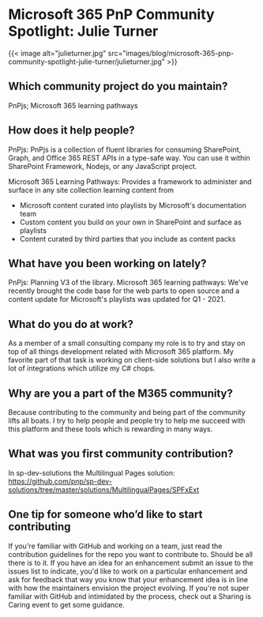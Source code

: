# Microsoft 365 PnP Community Spotlight: Julie Turner

{{< image alt="julieturner.jpg" src="images/blog/microsoft-365-pnp-community-spotlight-julie-turner/julieturner.jpg" >}}


## Which community project do you maintain? 

 PnPjs; Microsoft 365 learning pathways 

 ## How does it help people?  

PnPjs: 
PnPjs is a collection of fluent libraries for consuming SharePoint, Graph, and Office 365 REST APIs in a type-safe way. You can use it within SharePoint Framework, Nodejs, or any JavaScript project. 
 
Microsoft 365 Learning Pathways: 
Provides a framework to administer and surface in any site collection learning content from 
- Microsoft content curated into playlists by Microsoft's documentation team 
- Custom content you build on your own in SharePoint and surface as playlists 
- Content curated by third parties that you include as content packs 

 ## What have you been working on lately? 

 PnPjs: Planning V3 of the library. 
Microsoft 365 learning pathways: We've recently brought the code base for the web parts to open source and a content update for Microsoft's playlists was updated for Q1 - 2021. 

## What do you do at work? 

 As a member of a small consulting company my role is to try and stay on top of all things development related with Microsoft 365 platform. My favorite part of that task is working on client-side solutions but I also write a lot of integrations which utilize my C# chops. 

## Why are you a part of the M365 community? 

 Because contributing to the community and being part of the community lifts all boats. I try to help people and people try to help me succeed with this platform and these tools which is rewarding in many ways. 

## What was you first community contribution? 

In sp-dev-solutions the Multilingual Pages solution: https://github.com/pnp/sp-dev-solutions/tree/master/solutions/MultilingualPages/SPFxExt 


## One tip for someone who’d like to start contributing 

 If you're familiar with GitHub and working on a team, just read the contribution guidelines for the repo you want to contribute to. Should be all there is to it.  If you have an idea for an enhancement submit an issue to the issues list to indicate, you'd like to work on a particular enhancement and ask for feedback that way you know that your enhancement idea is in line with how the maintainers envision the project evolving. If you're not super familiar with GitHub and intimidated by the process, check out a Sharing is Caring event to get some guidance.​ 
